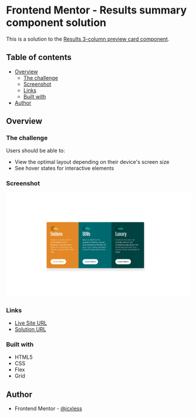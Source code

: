 # Frontend Mentor - Results summary component solution

This is a solution to the [Results 3-column preview card component](https://www.frontendmentor.io/challenges/3column-preview-card-component-pH92eAR2-/hub).

## Table of contents

- [Overview](#overview)
  - [The challenge](#the-challenge)
  - [Screenshot](#screenshot)
  - [Links](#links)
  - [Built with](#built-with)
- [Author](#author)

## Overview

### The challenge

Users should be able to:

- View the optimal layout depending on their device's screen size
- See hover states for interactive elements

### Screenshot

![ ](./images/preview.png)

### Links

- [Live Site URL](https://3-column-preview-card-component-main-aep.pages.dev/)
- [Solution URL]()

### Built with

- HTML5
- CSS
- Flex
- Grid

## Author

- Frontend Mentor - [@icxless](https://www.frontendmentor.io/profile/Icxless)
